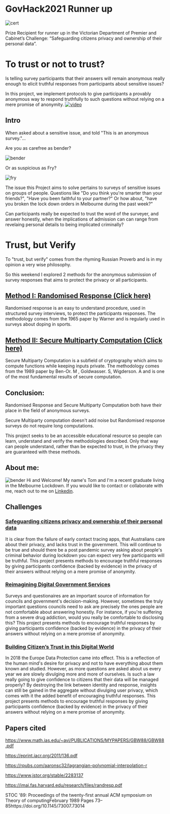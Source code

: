 # GovHack2021 Runner up 
![cert](www/certificate.png "Certificate")

Prize Recipient for runner up in the Victorian Department of Premier and Cabinet’s Challenge:
“Safeguarding citizens privacy and ownership of their personal data”.

# To trust or not to trust?
Is telling survey participants that their answers will remain anonymous really enough to 
elicit truthful responses from participants about sensitive issues?

In this project, we implement protocols to give participants a provably anonymous way to respond
truthfully to such questions without relying on a mere promise of anonymity. 
[![video](www/thumbnail.jpg)](https://www.youtube.com/watch?v=2jv3TVsvvJs)

## Intro
When asked about a sensitive issue, and told "This is an anonymous survey."...

Are you as carefree as bender?

![bender](www/bender.jpg "Title")

Or as suspicious as Fry?

![fry](www/fry.jpeg "Title")

The issue this Project aims to solve pertains to surveys of sensitive issues on groups of people. Questions like
"Do you think you're smarter than your friends?", "Have you been faithful to your partner?"
Or how about, "have you broken the lock down orders in Melbourne during the past week?"

Can participants really be expected to trust the word of the surveyer, and answer honestly, when the
implications of admission can can range from revelaing personal details to being implicated criminally?

# Trust, but Verify
To "trust, but verify" comes from the rhyming Russian Proverb and is in my opinion a very wise philosophy.

So this weekend I explored 2 methods for the anonymous submission of survey responses that aims to protect the privacy or all participants.

## [Method I: Randomised Response (Click here)](https://tomson.shinyapps.io/randomised-response/)

Randomised response is an easy to understand procedure, used in structured survey interviews, to protect the participants responses. 
The methodology comes from the 1965 paper by Warner and is regularly used in surveys about
doping in sports.


## [Method II: Secure Multiparty Computation (Click here)](https://tomson.shinyapps.io/secure-multiparty-computation/)
Secure Multiparty Computation is a subfield of cryptography which aims to compute functions while keeping inputs private.
The methodology comes from the 1989 paper by Ben-Or. M , Goldwasser. S, Wigderson. A
and is one of the most fundamental results of secure computation.


## Conclusion:
Randomised Response and Secure Multiparty Computation both have their place in the field of anonymous surveys.

Secure Multiparty computation doesn't add noise but Randomised response surveys do not require long computations.

This project seeks to be an accessible educational resource so people can learn, understand
and verify the methodologies described. Only that way can people understand, rather than be expected to trust, in the privacy 
they are guaranteed with these methods.

## About me:
![bender](www/tom.jpeg "Title")
Hi and Welcome! My name's Tom and I'm a recent graduate living in the Melbourne Lockdown. If you would like to contact or collaborate with me, reach out to me on [Linkedin](https://www.linkedin.com/in/tomson-qin-43bb44190/).

## Challenges
### [ Safeguarding citizens privacy and ownership of their personal data ](https://hackerspace.govhack.org/challenges/safeguarding_citizens_privacy_and_ownership_of_their_personal_data)

It is clear from the failure of early contact tracing apps, that Australians care about their privacy, and lacks trust in the government. This will continue to be true and should there be a post pandemic survey asking about people's criminal behavior during lockdown you can expect very few participants will be truthful.
This project presents methods to encourage truthful responses by giving participants confidence (backed by evidence) in the privacy of their answers without relying on a mere promise of anonymity.

### [Reimagining Digital Government Services](https://hackerspace.govhack.org/challenges/reimagining_digital_government_services)

Surveys and questionaires are an important source of information for councils and government's decision-making. However, sometimes the truly important questions councils need to ask are precisely the ones people are not comfortable about answering honestly.
For instance, if you're suffering from a severe drug addiction, would you really be comfortable to disclosing this? This project presents methods to encourage truthful responses by giving participants confidence (backed by evidence) in the privacy of their answers without relying on a mere promise of anonymity.

### [ Building Citizen’s Trust in this Digital World ](https://hackerspace.govhack.org/challenges/building_citizen_s_trust_in_this_digital_world)

In 2018 the Europe Data Protection came into effect. This is a reflection of the human mind's desire for privacy and not to have everything about them known and studied.
However, as more questions are asked about us every year we are slowly divulging more and more of ourselves. Is such a law really going to give confidence to citizens that their data will be managed properly?
By destroying the link between identity and response, insights can still be gained in the aggregate without divulging user privacy, which comes with it the added benefit of encouraging truthful responses.
This project presents methods to encourage truthful responses by giving participants confidence (backed by evidence) in the privacy of their answers without relying on a mere promise of anonymity.



## Papers cited 
https://www.math.ias.edu/~avi/PUBLICATIONS/MYPAPERS/GBW88/GBW88.pdf

https://eprint.iacr.org/2011/136.pdf

https://rpubs.com/aaronsc32/lagrangian-polynomial-interpolation-r

https://www.jstor.org/stable/2283137

https://imai.fas.harvard.edu/research/files/randresp.pdf

STOC '89: Proceedings of the twenty-first annual ACM symposium on Theory of computingFebruary 1989 Pages 73–85https://doi.org/10.1145/73007.73014

